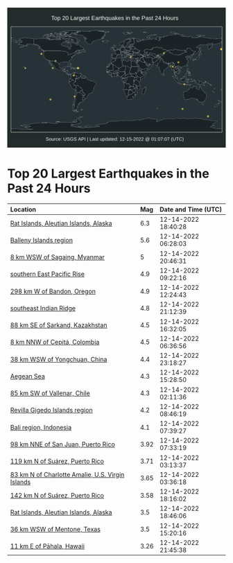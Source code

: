 ![Map](./map.png)

# Top 20 Largest Earthquakes in the Past 24 Hours

| Location | Mag | Date and Time (UTC) |
|:---|:---|:---|
| [Rat Islands, Aleutian Islands, Alaska](https://earthquake.usgs.gov/earthquakes/eventpage/us6000j985) | 6.3 | 12-14-2022 18:40:28 |
| [Balleny Islands region](https://earthquake.usgs.gov/earthquakes/eventpage/us6000j957) | 5.6 | 12-14-2022 06:28:03 |
| [8 km WSW of Sagaing, Myanmar](https://earthquake.usgs.gov/earthquakes/eventpage/us6000j99a) | 5 | 12-14-2022 20:46:31 |
| [southern East Pacific Rise](https://earthquake.usgs.gov/earthquakes/eventpage/us6000j968) | 4.9 | 12-14-2022 09:22:16 |
| [298 km W of Bandon, Oregon](https://earthquake.usgs.gov/earthquakes/eventpage/us6000j96b) | 4.9 | 12-14-2022 12:24:43 |
| [southeast Indian Ridge](https://earthquake.usgs.gov/earthquakes/eventpage/us6000j99h) | 4.8 | 12-14-2022 21:12:39 |
| [88 km SE of Sarkand, Kazakhstan](https://earthquake.usgs.gov/earthquakes/eventpage/us6000j97h) | 4.5 | 12-14-2022 16:32:05 |
| [8 km NNW of Cepitá, Colombia](https://earthquake.usgs.gov/earthquakes/eventpage/us6000j95b) | 4.5 | 12-14-2022 06:36:56 |
| [38 km WSW of Yongchuan, China](https://earthquake.usgs.gov/earthquakes/eventpage/us6000j9a3) | 4.4 | 12-14-2022 23:18:27 |
| [Aegean Sea](https://earthquake.usgs.gov/earthquakes/eventpage/us6000j97a) | 4.3 | 12-14-2022 15:28:50 |
| [85 km SW of Vallenar, Chile](https://earthquake.usgs.gov/earthquakes/eventpage/us6000j949) | 4.3 | 12-14-2022 02:11:36 |
| [Revilla Gigedo Islands region](https://earthquake.usgs.gov/earthquakes/eventpage/us6000j95q) | 4.2 | 12-14-2022 08:46:19 |
| [Bali region, Indonesia](https://earthquake.usgs.gov/earthquakes/eventpage/us6000j99n) | 4.1 | 12-14-2022 07:39:27 |
| [98 km NNE of San Juan, Puerto Rico](https://earthquake.usgs.gov/earthquakes/eventpage/pr2022348002) | 3.92 | 12-14-2022 07:33:19 |
| [119 km N of Suárez, Puerto Rico](https://earthquake.usgs.gov/earthquakes/eventpage/pr2022348000) | 3.71 | 12-14-2022 03:13:37 |
| [83 km N of Charlotte Amalie, U.S. Virgin Islands](https://earthquake.usgs.gov/earthquakes/eventpage/pr2022348001) | 3.65 | 12-14-2022 03:36:18 |
| [142 km N of Suárez, Puerto Rico](https://earthquake.usgs.gov/earthquakes/eventpage/pr2022348003) | 3.58 | 12-14-2022 18:16:02 |
| [Rat Islands, Aleutian Islands, Alaska](https://earthquake.usgs.gov/earthquakes/eventpage/ak022fzu0gfu) | 3.5 | 12-14-2022 18:46:06 |
| [36 km WSW of Mentone, Texas](https://earthquake.usgs.gov/earthquakes/eventpage/tx2022yldx) | 3.5 | 12-14-2022 15:20:16 |
| [11 km E of Pāhala, Hawaii](https://earthquake.usgs.gov/earthquakes/eventpage/hv73269642) | 3.26 | 12-14-2022 21:45:38 |
